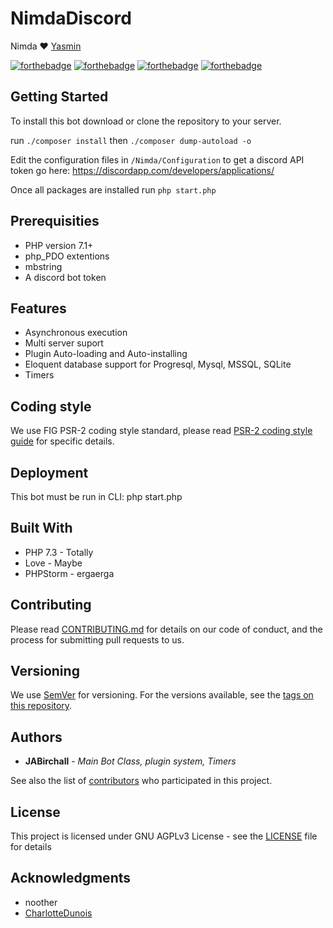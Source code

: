 # NimdaDiscord
Nimda ❤ [Yasmin](https://github.com/CharlotteDunois/Yasmin)

[![forthebadge](https://forthebadge.com/images/badges/built-with-love.svg)](https://forthebadge.com)
[![forthebadge](https://forthebadge.com/images/badges/built-by-developers.svg)](https://forthebadge.com)
[![forthebadge](https://forthebadge.com/images/badges/ages-18.svg)](https://forthebadge.com)
[![forthebadge](https://forthebadge.com/images/badges/60-percent-of-the-time-works-every-time.svg)](https://forthebadge.com)
## Getting Started

To install this bot download or clone the repository to your server.

run `./composer install` then `./composer dump-autoload -o`

Edit the configuration files in `/Nimda/Configuration` to get a discord API token go here: https://discordapp.com/developers/applications/

Once all packages are installed run `php start.php`

## Prerequisities

* PHP version 7.1+
* php_PDO extentions
* mbstring 
* A discord bot token

## Features

* Asynchronous execution
* Multi server suport
* Plugin Auto-loading and Auto-installing
* Eloquent database support for Progresql, Mysql, MSSQL, SQLite
* Timers

## Coding style

We use FIG PSR-2 coding style standard, please read [PSR-2 coding style guide](https://github.com/php-fig/fig-standards/blob/master/accepted/PSR-2-coding-style-guide.md) for specific details.

## Deployment

This bot must be run in CLI: php start.php

## Built With

* PHP 7.3 - Totally
* Love - Maybe
* PHPStorm - ergaerga

## Contributing

Please read [CONTRIBUTING.md](CONTRIBUTING.md) for details on our code of conduct, and the process for submitting pull requests to us.

## Versioning

We use [SemVer](http://semver.org/) for versioning. For the versions available, see the [tags on this repository](https://github.com/JABirchall/NimdaDiscord/tags). 

## Authors

* **JABirchall** - *Main Bot Class, plugin system, Timers*

See also the list of [contributors](https://github.com/JABirchall/NimdaDiscord/graphs/contributors) who participated in this project.

## License

This project is licensed under GNU AGPLv3 License - see the [LICENSE](LICENSE) file for details


## Acknowledgments

* noother
* [CharlotteDunois](https://github.com/CharlotteDunois)